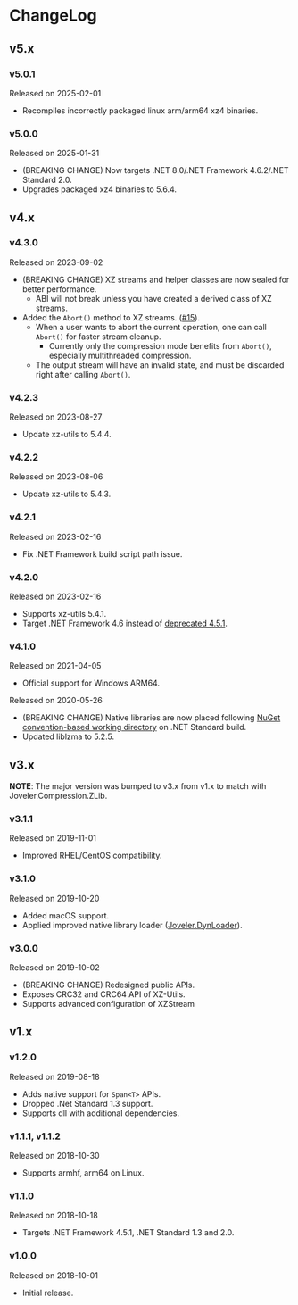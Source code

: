 # ChangeLog

## v5.x

### v5.0.1

Released on 2025-02-01

- Recompiles incorrectly packaged linux arm/arm64 xz4 binaries.

### v5.0.0

Released on 2025-01-31

- (BREAKING CHANGE) Now targets .NET 8.0/.NET Framework 4.6.2/.NET Standard 2.0.
- Upgrades packaged xz4 binaries to 5.6.4.

## v4.x

### v4.3.0

Released on 2023-09-02

- (BREAKING CHANGE) XZ streams and helper classes are now sealed for better performance.
    - ABI will not break unless you have created a derived class of XZ streams.
- Added the `Abort()` method to XZ streams. ([\#15](https://github.com/ied206/Joveler.Compression/pull/15)).
    - When a user wants to abort the current operation, one can call `Abort()` for faster stream cleanup.
        - Currently only the compression mode benefits from `Abort()`, especially multithreaded compression.
    - The output stream will have an invalid state, and must be discarded right after calling `Abort()`.
 
### v4.2.3

Released on 2023-08-27

- Update xz-utils to 5.4.4.

### v4.2.2

Released on 2023-08-06

- Update xz-utils to 5.4.3.

### v4.2.1

Released on 2023-02-16

- Fix .NET Framework build script path issue.

### v4.2.0

Released on 2023-02-16

- Supports xz-utils 5.4.1.
- Target .NET Framework 4.6 instead of [deprecated 4.5.1](https://devblogs.microsoft.com/dotnet/net-framework-4-5-2-4-6-4-6-1-will-reach-end-of-support-on-april-26-2022/).

### v4.1.0

Released on 2021-04-05

- Official support for Windows ARM64.

Released on 2020-05-26

- (BREAKING CHANGE) Native libraries are now placed following [NuGet convention-based working directory](https://docs.microsoft.com/en-US/nuget/create-packages/creating-a-package#create-the-nuspec-file) on .NET Standard build.
- Updated liblzma to 5.2.5.

## v3.x

**NOTE**: The major version was bumped to v3.x from v1.x to match with Joveler.Compression.ZLib.

### v3.1.1

Released on 2019-11-01

- Improved RHEL/CentOS compatibility.

### v3.1.0

Released on 2019-10-20

- Added macOS support.
- Applied improved native library loader ([Joveler.DynLoader](https://github.com/ied206/Joveler.DynLoader)).

### v3.0.0

Released on 2019-10-02

- (BREAKING CHANGE) Redesigned public APIs.
- Exposes CRC32 and CRC64 API of XZ-Utils.
- Supports advanced configuration of XZStream

## v1.x

### v1.2.0

Released on 2019-08-18

- Adds native support for `Span<T>` APIs.
- Dropped .Net Standard 1.3 support.
- Supports dll with additional dependencies.

### v1.1.1, v1.1.2

Released on 2018-10-30

- Supports armhf, arm64 on Linux.

### v1.1.0

Released on 2018-10-18

- Targets .NET Framework 4.5.1, .NET Standard 1.3 and 2.0.

### v1.0.0

Released on 2018-10-01

- Initial release.
